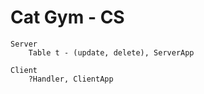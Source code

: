 # Cat Gym - CS
    Server
        Table t - (update, delete), ServerApp

    Client
        ?Handler, ClientApp
